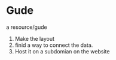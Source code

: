# Gude
a resource/gude

1. Make the layout
2. finid a way to connect the data. 
3. Host it on a subdomian on the website


